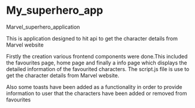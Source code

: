 # My_superhero_app
 Marvel_superhero_application
 
 
 This is application designed to hit api to get the character details from Marvel website
 
 Firstly the creation various frontend components were done.This included the favourites page, home page and finally a info page which displays the detailed information   of the favourited characters.
 The script.js file is use to get the character details from Marvel website.
 
 Also some toasts have been added as a functionality in order to provide information to user that the characters have been added or removed from favourites
